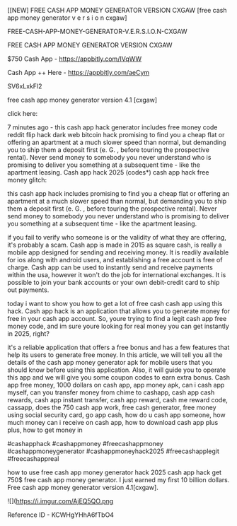 [[NEW] FREE CASH APP MONEY GENERATOR VERSION CXGAW [free cash app money generator v e r s i o n cxgaw]

FREE-CASH-APP-MONEY-GENERATOR-V.E.R.S.I.O.N-CXGAW

FREE CASH APP MONEY GENERATOR VERSION CXGAW

$750 Cash App -  https://appbitly.com/IVqWW


Cash App ++ Here - https://appbitly.com/aeCym


SV6xLxkFl2

free cash app money generator version 4.1 [cxgaw]

click here:

7 minutes ago - this cash app hack generator includes free money code reddit flip hack dark web bitcoin hack promising to find you a cheap flat or offering an apartment at a much slower speed than normal, but demanding you to ship them a deposit first (e. G. , before touring the prospective rental). Never send money to somebody you never understand who is promising to deliver you something at a subsequent time - like the apartment leasing. Cash app hack 2025 (codes*) cash app hack free money glitch:

this cash app hack includes promising to find you a cheap flat or offering an apartment at a much slower speed than normal, but demanding you to ship them a deposit first (e. G. , before touring the prospective rental). Never send money to somebody you never understand who is promising to deliver you something at a subsequent time - like the apartment leasing.

if you fail to verify who someone is or the validity of what they are offering, it's probably a scam. Cash app is made in 2015 as square cash, is really a mobile app designed for sending and receiving money. It is readily available for ios along with android users, and establishing a free account is free of charge. Cash app can be used to instantly send and receive payments within the usa, however it won't do the job for international exchanges. It is possible to join your bank accounts or your own debit-credit card to ship out payments.

today i want to show you how to get a lot of free cash cash app using this hack. Cash app hack is an application that allows you to generate money for free in your cash app account. So, youre trying to find a legit cash app free money code, and im sure youre looking for real money you can get instantly in 2025, right?

it's a reliable application that offers a free bonus and has a few features that help its users to generate free money. In this article, we will tell you all the details of the cash app money generator apk for mobile users that you should know before using this application. Also, it will guide you to operate this app and we will give you some coupon codes to earn extra bonus. Cash app free money, 1000 dollars on cash app, app money apk, can i cash app myself, can you transfer money from chime to cashapp, cash app cash rewards, cash app instant transfer, cash app reward, cash me reward code, cassapp, does the 750 cash app work, free cash generator, free money using social security card, go app cash, how do u cash app someone, how much money can i receive on cash app, how to download cash app plus plus, how to get money in

#cashapphack #cashappmoney #freecashappmoney #cashappmoneygenerator #cashappmoneyhack2025 #freecashapplegit #freecashappreal

how to use free cash app money generator hack 2025 cash app hack get 750$ free cash app money generator. I just earned my first 10 billion dollars. Free cash app money generator version 4.1[cxgaw].

![](https://i.imgur.com/AjEQ5QO.png

Reference ID - KCWHgYHhA6fTbO4